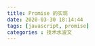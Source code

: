 ```yaml
---
title: Promise 的实现
date: 2020-03-30 18:14:44
tags: [javascript, promise]
categories : 技术水波文
---
```




